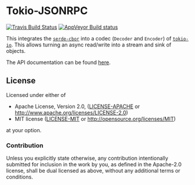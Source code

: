 # Tokio-JSONRPC

[![Travis Build Status](https://api.travis-ci.org/vorner/tokio-serde-cbor.png?branch=master)](https://travis-ci.org/vorner/tokio-serde-cbor)
[![AppVeyor Build status](https://ci.appveyor.com/api/projects/status/omgsa9hhwd5cpmmc/branch/master?svg=true)](https://ci.appveyor.com/project/vorner/tokio-serde-cbor/branch/master)

This integrates the [`serde-cbor`](https://crates.io/crates/serde-cbor) into a
codec (`Decoder` and `Encoder`) of
[`tokio-io`](https://crates.io/crates/tokio-io). This allows turning an async
read/write into a stream and sink of objects.

The API documentation can be found [here](https://docs.rs/tokio-serde-cbor).

## License

Licensed under either of

 * Apache License, Version 2.0, ([LICENSE-APACHE](LICENSE-APACHE) or http://www.apache.org/licenses/LICENSE-2.0)
 * MIT license ([LICENSE-MIT](LICENSE-MIT) or http://opensource.org/licenses/MIT)

at your option.

### Contribution

Unless you explicitly state otherwise, any contribution intentionally
submitted for inclusion in the work by you, as defined in the Apache-2.0
license, shall be dual licensed as above, without any additional terms
or conditions.
